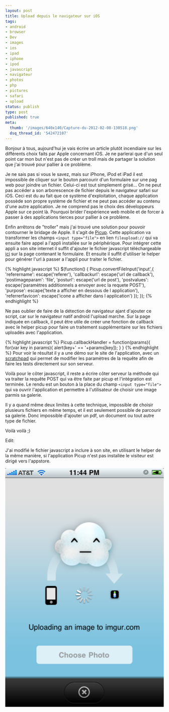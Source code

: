 ```yaml
---
layout: post
title: Upload depuis le navigateur sur iOS
tags:
- android
- browser
- Dev
- images
- ios
- ipad
- iphone
- ipod
- javascript
- navigateur
- photos
- php
- pictures
- safari
- upload
status: publish
type: post
published: true
meta:
  thumb: '/images/640x140/Capture-du-2012-02-08-130518.png'
  dsq_thread_id: '542472107'
---
```

Bonjour à tous, aujourd'hui je vais écrire un article plutôt incendiaire sur les différents choix faits par Apple concernant iOS. Je ne parlerai que d'un seul point car mon but n'est pas de créer un troll mais de partager la solution que j'ai trouvé pour pallier à ce problème.

Je ne sais pas si vous le savez, mais sur iPhone, iPod et iPad il est impossible de cliquer sur le bouton parcourir d'un formulaire sur une pag web pour joindre un fichier. Celui-ci est tout simplement grisé... On ne peut pas accéder a son arborescence de fichier depuis le navigateur safari sur iOS. Ceci est du au fait que ce système d'exploitation, chaque application possède son propre système de fichier et ne peut pas accéder au contenu d'une autre application. Je ne comprend pas le choix des développeurs Apple sur ce point là. Pourquoi brider l'expérience web mobile et de forcer à passer à des applications tierces pour pallier à ce problème.
<!--break-->
Enfin arrêtons de "troller" mais j'ai trouvé une solution pour pouvoir contourner le bridage de Apple. Il s'agit de [Picup](http://picupapp.com/index.html). Cette application va transformer les champs `<input type="file">` en lien `fileupload://` qui va ensuite faire appel a l'appli installée sur le périphérique. Pour intégrer cette appli a son site internet il suffit d'ajouter le fichier javascript téléchargeable [ici](https://castle.so/dl/5tt6l+s) sur la page contenant le formulaire. Et ensuite il suffit d'utiliser le helper pour générer l'url à passer a l'appli pour traiter le fichier.

{% highlight javascript %}
$(function() {
  Picup.convertFileInput('input',{
    'referername': escape('referer'),
    'callbackurl': escape('url de callback'),
    'postimageparam': 'file',
    'posturl': escape('url de post'),
    'postvalues': escape('paramètres additionnels a envoyer avec la requete POST'),
    'purpose': escape('texte a afficher en dessous de l application'),
    'referrerfavicon': escape('icone a afficher dans l application')
  });
});
{% endhighlight %}

Ne pas oublier de faire de la détection de navigateur ajant d'ajouter ce script, car sur le navigateur natif android l'upload marche. Sur la page indiquée en callback, il peut être utile de créer une fonction de callback avec le helper picup pour faire un traitement supplémentaire sur les fichiers uploadés avec l'application.

{% highlight javascript %}
Picup.callbackHandler = function(params){
  for(var key in params){
    alert(key+' == '+params[key]);
  }
}
{% endhighlight %}
Pour voir le résultat il y a une démo sur le site de l'application, avec un [scratchpad](http://picupapp.com/scratchpad.html) qui permet de modifier les paramètres de la requête afin de faire les tests directement sur son serveur.

Voilà pour le côter javascript, il reste a écrire côter serveur la méthode qui va traiter la requête POST qui va être faite par picup et l'intégration est terminée. Le rendu est un bouton à la place du champ `<input type="file">` qui va ouvrir l'application et permettre à l'utilisateur de choisir une image parmis sa galerie.

Il y a quand même deux limites à cette technique, impossible de choisir plusieurs fichiers en même temps, et il est seulement possible de parcourir sa galerie. Donc impossible d'ajouter un pdf, un document ou tout autre type de fichier.

Voilà voilà ;)

Edit:

J'ai modifié le fichier javascript a inclure à son site, en utilisant le helper de la même manière, si l'application Picup n'est pas installée le visiteur est dirigé vers l'appstore.

![](/images/650x/picup-app.png)